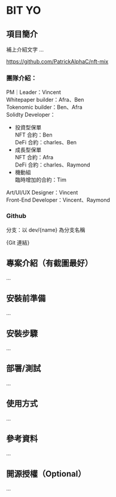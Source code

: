 # BIT YO

## 項目簡介

補上介紹文字 ...

https://github.com/PatrickAlphaC/nft-mix


### 團隊介紹：

PM｜Leader：Vincent  
Whitepaper builder：Afra、Ben  
Tokenomic builder：Ben、Afra  
Solidty Developer：  
- 投資型保單  
    NFT 合約：Ben  
    DeFi 合約：charles、Ben  
- 成長型保單  
    NFT 合約：Afra  
    DeFi 合約：charles、Raymond
- 機動組  
    臨時增加的合約：Tim

Art/UI/UX Designer：Vincent  
Front-End Developer：Vincent、Raymond

### Github

分支：以 dev/{name} 為分支名稱

{Git 連結}

## 專案介紹（有截圖最好）

...

## 安裝前準備

...

## 安裝步驟

...

## 部署/測試

...

## 使用方式

...

## 參考資料

...

## 開源授權（Optional）

...

